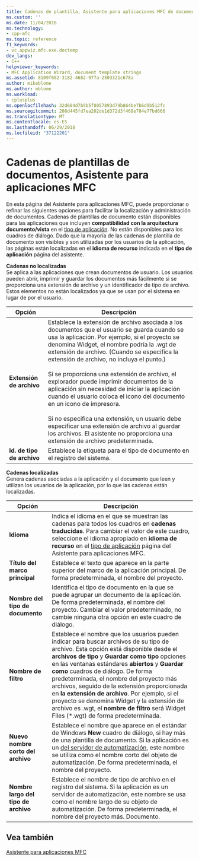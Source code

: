 ```yaml
---
title: Cadenas de plantilla, Asistente para aplicaciones MFC de documentos | Documentos de Microsoft
ms.custom: ''
ms.date: 11/04/2016
ms.technology:
- cpp-mfc
ms.topic: reference
f1_keywords:
- vc.appwiz.mfc.exe.doctemp
dev_langs:
- C++
helpviewer_keywords:
- MFC Application Wizard, document template strings
ms.assetid: 8109f662-3182-4682-977a-2503321c678a
author: mikeblome
ms.author: mblome
ms.workload:
- cplusplus
ms.openlocfilehash: 32d684d7b9b5f8057893d79b864be7b6d9b512fc
ms.sourcegitcommit: 208d445fd7ea202de1d372d3f468e784e77bd666
ms.translationtype: MT
ms.contentlocale: es-ES
ms.lasthandoff: 06/29/2018
ms.locfileid: "37122201"
---
```

# <a name="document-template-strings-mfc-application-wizard"></a>Cadenas de plantillas de documentos, Asistente para aplicaciones MFC
En esta página del Asistente para aplicaciones MFC, puede proporcionar o refinar las siguientes opciones para facilitar la localización y administración de documentos. Cadenas de plantillas de documento están disponibles para las aplicaciones que incluyen **compatibilidad con la arquitectura documento/vista** en el [tipo de aplicación](../../mfc/reference/application-type-mfc-application-wizard.md). No están disponibles para los cuadros de diálogo. Dado que la mayoría de las cadenas de plantilla de documento son visibles y son utilizadas por los usuarios de la aplicación, las páginas están localizadas en el **idioma de recurso** indicada en el **tipo de aplicación** página del asistente.  
  
 **Cadenas no localizadas**  
 Se aplica a las aplicaciones que crean documentos de usuario. Los usuarios pueden abrir, imprimir y guardar los documentos más fácilmente si se proporciona una extensión de archivo y un identificador de tipo de archivo. Estos elementos no están localizados ya que se usan por el sistema en lugar de por el usuario.  
  
|Opción|Descripción|  
|------------|-----------------|  
|**Extensión de archivo**|Establece la extensión de archivo asociada a los documentos que el usuario se guarda cuando se usa la aplicación. Por ejemplo, si el proyecto se denomina Widget, el nombre podría la .wgt de extensión de archivo. (Cuando se especifica la extensión de archivo, no incluya el punto.)<br /><br /> Si se proporciona una extensión de archivo, el explorador puede imprimir documentos de la aplicación sin necesidad de iniciar la aplicación cuando el usuario coloca el icono del documento en un icono de impresora.<br /><br /> Si no especifica una extensión, un usuario debe especificar una extensión de archivo al guardar los archivos. El asistente no proporciona una extensión de archivo predeterminada.|  
|**Id. de tipo de archivo**|Establece la etiqueta para el tipo de documento en el registro del sistema.|  
  
 **Cadenas localizadas**  
 Genera cadenas asociadas a la aplicación y el documento que leen y utilizan los usuarios de la aplicación, por lo que las cadenas están localizadas.  
  
|Opción|Descripción|  
|------------|-----------------|  
|**Idioma**|Indica el idioma en el que se muestran las cadenas para todos los cuadros en **cadenas traducidas**. Para cambiar el valor de este cuadro, seleccione el idioma apropiado en **idioma de recurso** en el [tipo de aplicación](../../mfc/reference/application-type-mfc-application-wizard.md) página del Asistente para aplicaciones MFC.|  
|**Título del marco principal**|Establece el texto que aparece en la parte superior del marco de la aplicación principal. De forma predeterminada, el nombre del proyecto.|  
|**Nombre del tipo de documento**|Identifica el tipo de documento en la que se puede agrupar un documento de la aplicación. De forma predeterminada, el nombre del proyecto. Cambiar el valor predeterminado, no cambie ninguna otra opción en este cuadro de diálogo.|  
|**Nombre de filtro**|Establece el nombre que los usuarios pueden indicar para buscar archivos de su tipo de archivo. Esta opción está disponible desde el **archivos de tipo** y **Guardar como tipo** opciones en las ventanas estándares **abiertos** y **Guardar como** cuadros de diálogo. De forma predeterminada, el nombre del proyecto más archivos, seguido de la extensión proporcionada en **la extensión de archivo**. Por ejemplo, si el proyecto se denomina Widget y la extensión de archivo es .wgt, el **nombre de filtro** será Widget Files (*.wgt) de forma predeterminada.|  
|**Nuevo nombre corto del archivo**|Establece el nombre que aparece en el estándar de Windows **New** cuadro de diálogo, si hay más de una plantilla de documento. Si la aplicación es un [del servidor de automatización](../../mfc/automation-servers.md), este nombre se utiliza como el nombre corto del objeto de automatización. De forma predeterminada, el nombre del proyecto.|  
|**Nombre largo del tipo de archivo**|Establece el nombre de tipo de archivo en el registro del sistema. Si la aplicación es un servidor de automatización, este nombre se usa como el nombre largo de su objeto de automatización. De forma predeterminada, el nombre del proyecto más. Documento.|  
  
## <a name="see-also"></a>Vea también  
 [Asistente para aplicaciones MFC](../../mfc/reference/mfc-application-wizard.md)

